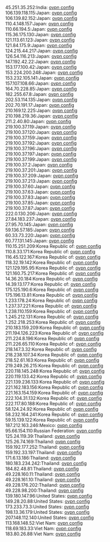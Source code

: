 45.251.35.252:India: [ovpn config](vpn/45_251_35_252.ovpn)  
106.139.118.115:Japan: [ovpn config](vpn/106_139_118_115.ovpn)  
106.139.82.152:Japan: [ovpn config](vpn/106_139_82_152.ovpn)  
110.4.148.157:Japan: [ovpn config](vpn/110_4_148_157.ovpn)  
110.66.194.5:Japan: [ovpn config](vpn/110_66_194_5.ovpn)  
115.36.175.130:Japan: [ovpn config](vpn/115_36_175_130.ovpn)  
121.113.61.123:Japan: [ovpn config](vpn/121_113_61_123.ovpn)  
121.84.175.9:Japan: [ovpn config](vpn/121_84_175_9.ovpn)  
124.215.44.217:Japan: [ovpn config](vpn/124_215_44_217.ovpn)  
126.54.116.213:Japan: [ovpn config](vpn/126_54_116_213.ovpn)  
147.192.42.22:Japan: [ovpn config](vpn/147_192_42_22.ovpn)  
153.177.100.42:Japan: [ovpn config](vpn/153_177_100_42.ovpn)  
153.224.200.248:Japan: [ovpn config](vpn/153_224_200_248.ovpn)  
153.232.105.141:Japan: [ovpn config](vpn/153_232_105_141.ovpn)  
157.107.108.66:Japan: [ovpn config](vpn/157_107_108_66.ovpn)  
164.70.228.85:Japan: [ovpn config](vpn/164_70_228_85.ovpn)  
182.255.67.8:Japan: [ovpn config](vpn/182_255_67_8.ovpn)  
202.53.114.135:Japan: [ovpn config](vpn/202_53_114_135.ovpn)  
202.70.191.17:Japan: [ovpn config](vpn/202_70_191_17.ovpn)  
210.169.12.225:Japan: [ovpn config](vpn/210_169_12_225.ovpn)  
210.198.219.36:Japan: [ovpn config](vpn/210_198_219_36.ovpn)  
211.2.40.80:Japan: [ovpn config](vpn/211_2_40_80.ovpn)  
219.100.37.119:Japan: [ovpn config](vpn/219_100_37_119.ovpn)  
219.100.37.120:Japan: [ovpn config](vpn/219_100_37_120.ovpn)  
219.100.37.159:Japan: [ovpn config](vpn/219_100_37_159.ovpn)  
219.100.37.192:Japan: [ovpn config](vpn/219_100_37_192.ovpn)  
219.100.37.196:Japan: [ovpn config](vpn/219_100_37_196.ovpn)  
219.100.37.197:Japan: [ovpn config](vpn/219_100_37_197.ovpn)  
219.100.37.199:Japan: [ovpn config](vpn/219_100_37_199.ovpn)  
219.100.37.2:Japan: [ovpn config](vpn/219_100_37_2.ovpn)  
219.100.37.201:Japan: [ovpn config](vpn/219_100_37_201.ovpn)  
219.100.37.209:Japan: [ovpn config](vpn/219_100_37_209.ovpn)  
219.100.37.213:Japan: [ovpn config](vpn/219_100_37_213.ovpn)  
219.100.37.60:Japan: [ovpn config](vpn/219_100_37_60.ovpn)  
219.100.37.63:Japan: [ovpn config](vpn/219_100_37_63.ovpn)  
219.100.37.83:Japan: [ovpn config](vpn/219_100_37_83.ovpn)  
219.100.37.85:Japan: [ovpn config](vpn/219_100_37_85.ovpn)  
219.100.37.87:Japan: [ovpn config](vpn/219_100_37_87.ovpn)  
222.0.130.206:Japan: [ovpn config](vpn/222_0_130_206.ovpn)  
27.84.183.237:Japan: [ovpn config](vpn/27_84_183_237.ovpn)  
27.95.70.145:Japan: [ovpn config](vpn/27_95_70_145.ovpn)  
59.136.57.185:Japan: [ovpn config](vpn/59_136_57_185.ovpn)  
60.33.73.220:Japan: [ovpn config](vpn/60_33_73_220.ovpn)  
60.77.131.145:Japan: [ovpn config](vpn/60_77_131_145.ovpn)  
110.15.251.209:Korea Republic of: [ovpn config](vpn/110_15_251_209.ovpn)  
110.8.33.171:Korea Republic of: [ovpn config](vpn/110_8_33_171.ovpn)  
116.45.122.167:Korea Republic of: [ovpn config](vpn/116_45_122_167.ovpn)  
118.32.19.142:Korea Republic of: [ovpn config](vpn/118_32_19_142.ovpn)  
121.129.195.95:Korea Republic of: [ovpn config](vpn/121_129_195_95.ovpn)  
121.160.75.217:Korea Republic of: [ovpn config](vpn/121_160_75_217.ovpn)  
14.36.20.184:Korea Republic of: [ovpn config](vpn/14_36_20_184.ovpn)  
14.39.13.177:Korea Republic of: [ovpn config](vpn/14_39_13_177.ovpn)  
175.125.190.6:Korea Republic of: [ovpn config](vpn/175_125_190_6.ovpn)  
175.196.13.81:Korea Republic of: [ovpn config](vpn/175_196_13_81.ovpn)  
1.233.178.24:Korea Republic of: [ovpn config](vpn/1_233_178_24.ovpn)  
1.237.37.221:Korea Republic of: [ovpn config](vpn/1_237_37_221.ovpn)  
1.238.110.159:Korea Republic of: [ovpn config](vpn/1_238_110_159.ovpn)  
1.245.212.131:Korea Republic of: [ovpn config](vpn/1_245_212_131.ovpn)  
1.252.218.253:Korea Republic of: [ovpn config](vpn/1_252_218_253.ovpn)  
210.183.159.209:Korea Republic of: [ovpn config](vpn/210_183_159_209.ovpn)  
211.194.126.223:Korea Republic of: [ovpn config](vpn/211_194_126_223.ovpn)  
211.224.8.196:Korea Republic of: [ovpn config](vpn/211_224_8_196.ovpn)  
211.226.65.110:Korea Republic of: [ovpn config](vpn/211_226_65_110.ovpn)  
218.147.3.32:Korea Republic of: [ovpn config](vpn/218_147_3_32.ovpn)  
218.238.107.34:Korea Republic of: [ovpn config](vpn/218_238_107_34.ovpn)  
218.52.61.163:Korea Republic of: [ovpn config](vpn/218_52_61_163.ovpn)  
219.249.26.215:Korea Republic of: [ovpn config](vpn/219_249_26_215.ovpn)  
220.118.145.248:Korea Republic of: [ovpn config](vpn/220_118_145_248.ovpn)  
220.119.133.42:Korea Republic of: [ovpn config](vpn/220_119_133_42.ovpn)  
221.139.236.133:Korea Republic of: [ovpn config](vpn/221_139_236_133.ovpn)  
221.162.183.156:Korea Republic of: [ovpn config](vpn/221_162_183_156.ovpn)  
221.163.154.159:Korea Republic of: [ovpn config](vpn/221_163_154_159.ovpn)  
222.104.31.132:Korea Republic of: [ovpn config](vpn/222_104_31_132.ovpn)  
222.117.80.188:Korea Republic of: [ovpn config](vpn/222_117_80_188.ovpn)  
58.124.24.92:Korea Republic of: [ovpn config](vpn/58_124_24_92.ovpn)  
58.232.164.241:Korea Republic of: [ovpn config](vpn/58_232_164_241.ovpn)  
59.15.139.122:Korea Republic of: [ovpn config](vpn/59_15_139_122.ovpn)  
187.212.163.246:Mexico: [ovpn config](vpn/187_212_163_246.ovpn)  
95.66.154.110:Russian Federation: [ovpn config](vpn/95_66_154_110.ovpn)  
125.24.119.39:Thailand: [ovpn config](vpn/125_24_119_39.ovpn)  
125.26.74.169:Thailand: [ovpn config](vpn/125_26_74_169.ovpn)  
159.192.177.252:Thailand: [ovpn config](vpn/159_192_177_252.ovpn)  
159.192.33.197:Thailand: [ovpn config](vpn/159_192_33_197.ovpn)  
171.6.13.186:Thailand: [ovpn config](vpn/171_6_13_186.ovpn)  
180.183.234.242:Thailand: [ovpn config](vpn/180_183_234_242.ovpn)  
184.82.48.81:Thailand: [ovpn config](vpn/184_82_48_81.ovpn)  
49.228.160.11:Thailand: [ovpn config](vpn/49_228_160_11.ovpn)  
49.228.161.10:Thailand: [ovpn config](vpn/49_228_161_10.ovpn)  
49.228.176.202:Thailand: [ovpn config](vpn/49_228_176_202.ovpn)  
49.228.98.200:Thailand: [ovpn config](vpn/49_228_98_200.ovpn)  
139.180.147.96:United States: [ovpn config](vpn/139_180_147_96.ovpn)  
149.28.20.88:United States: [ovpn config](vpn/149_28_20_88.ovpn)  
173.233.73.3:United States: [ovpn config](vpn/173_233_73_3.ovpn)  
198.13.36.179:United States: [ovpn config](vpn/198_13_36_179.ovpn)  
207.148.112.140:United States: [ovpn config](vpn/207_148_112_140.ovpn)  
113.168.148.52:Viet Nam: [ovpn config](vpn/113_168_148_52.ovpn)  
118.69.183.33:Viet Nam: [ovpn config](vpn/118_69_183_33.ovpn)  
183.80.26.88:Viet Nam: [ovpn config](vpn/183_80_26_88.ovpn)  
